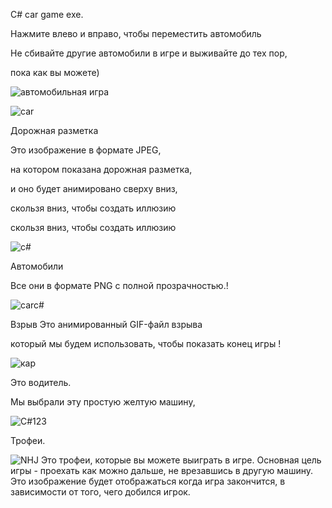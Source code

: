 
C# car game   exe.


Нажмите влево и вправо, чтобы переместить автомобиль

Не сбивайте другие автомобили в игре и выживайте до тех пор,

пока  как вы можете)

![автомобильная игра](https://user-images.githubusercontent.com/84037263/160056068-568bfef7-ef1d-416d-bb9e-b04ac84acdec.png)


![car](https://user-images.githubusercontent.com/84037263/160537101-55e12489-8b17-41bd-acb6-e09f9244b272.png)


Дорожная разметка

Это изображение в формате JPEG,

на котором показана дорожная разметка,

и оно будет анимировано сверху вниз,

скользя вниз, чтобы создать иллюзию

скользя вниз, чтобы создать иллюзию


![c#](https://user-images.githubusercontent.com/84037263/160537701-07058002-48ce-44f2-a78a-7a6fdd216136.png)

Автомобили

Все они в формате PNG с полной прозрачностью.!





![carc#](https://user-images.githubusercontent.com/84037263/160538199-d8aa6b39-6379-4fd4-851a-a752b0fe74ac.png)

Взрыв
Это анимированный GIF-файл взрыва

который мы будем использовать,
чтобы показать конец  игры  ! 



![кар](https://user-images.githubusercontent.com/84037263/160539170-443e8ec0-de86-4d39-9e89-32068218ea33.png)


Это водитель.

Мы выбрали эту простую желтую машину,






![C#123](https://user-images.githubusercontent.com/84037263/160539409-11f4de9e-18cf-467f-a6db-0032210ab31e.png)

Трофеи.

![NHJ](https://user-images.githubusercontent.com/84037263/160539832-253e85a8-13d2-494a-924a-c7c5a2f8e3d0.png)
Это трофеи, которые вы можете выиграть в игре.
Основная цель игры - проехать как можно дальше,
не врезавшись в другую машину.
Это изображение будет отображаться
когда игра закончится, в зависимости от того,
чего добился игрок.



